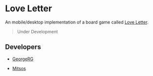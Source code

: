 # Love Letter

An mobile/desktop implementation of a board game called [Love Letter](https://en.wikipedia.org/wiki/Love_Letter_(card_game)).

> Under Development

## Developers

- [GeorgeRG](https://github.com/georgen2003)

- [Mitsos](https://github.com/Jimminer)
